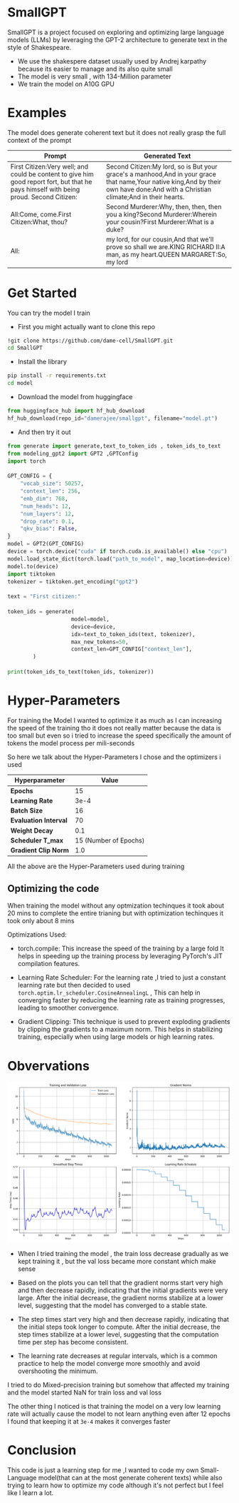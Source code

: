 # SmallGPT 
SmallGPT is a project focused on exploring and optimizing large language models (LLMs) by leveraging the GPT-2 architecture to generate text in the style of Shakespeare.

- We use the shakespere dataset usually used by Andrej karpathy because its easier to manage and its also quite small 
- The model is very small , with  134-Million  parameter 
- We train the model on A10G GPU 

# Examples 
The model does generate coherent text but it does not really grasp the full context of the prompt

| Prompt                                  | Generated Text                                                                 |
|-----------------------------------------|---------------------------------------------------------------------------------|
| First Citizen:Very well; and could be content to give him good report fort, but that he pays himself with being proud. Second Citizen:| Second Citizen:My lord, so is But your grace's a manhood,And in your grace that name,Your native king,And by their own have done:And with a Christian climate;And in their hearts. |
| All:Come, come.First Citizen:What, thou?  | Second Murderer:Why, then, then, then you a king?Second Murderer:Wherein your cousin?First Murderer:What is a duke?|
| All: |my lord, for our cousin,And that we'll prove so shall we are.KING RICHARD II:A man, as my heart.QUEEN MARGARET:So, my lord|


# Get Started 

You can try the model I train 
- First you might actually want to clone this repo 
```bash 
!git clone https://github.com/dame-cell/SmallGPT.git
cd SmallGPT
```
- Install the library 
```bash 
pip install -r requirements.txt 
cd model 
```
- Download the model from huggingface 

```python 
from huggingface_hub import hf_hub_download
hf_hub_download(repo_id="damerajee/smallgpt", filename="model.pt")
```

- And then try it out 
```python 
from generate import generate,text_to_token_ids , token_ids_to_text
from modeling_gpt2 import GPT2 ,GPTConfig 
import torch 

GPT_CONFIG = {
    "vocab_size": 50257,
    "context_len": 256,
    "emb_dim": 768,
    "num_heads": 12,
    "num_layers": 12,
    "drop_rate": 0.1,
    "qkv_bias": False,
}
model = GPT2(GPT_CONFIG)
device = torch.device("cuda" if torch.cuda.is_available() else "cpu")
model.load_state_dict(torch.load("path_to_model", map_location=device))
model.to(device)
import tiktoken 
tokenizer = tiktoken.get_encoding("gpt2")

text = "First citizen:"

token_ids = generate(
                    model=model,
                    device=device,
                    idx=text_to_token_ids(text, tokenizer),
                    max_new_tokens=50,
                    context_len=GPT_CONFIG["context_len"],
        )
        
print(token_ids_to_text(token_ids, tokenizer))
``` 
# Hyper-Parameters 
For training the Model I wanted to optimize it as much as I can increasing the speed of the training tho it does not really matter because the data is too small but even so i tried to increase the speed specifically the amount of tokens the model process per mili-seconds

So here we talk about the Hyper-Parameters I chose and the optimizers i used 

| **Hyperparameter**       | **Value**          |
|--------------------------|--------------------|
| **Epochs**               | 15                 |
| **Learning Rate**        | 3e-4               |
| **Batch Size**           | 16                 |
| **Evaluation Interval**  | 70                |
| **Weight Decay**         | 0.1                |
| **Scheduler T_max**      | 15 (Number of Epochs) |
| **Gradient Clip Norm**   | 1.0                | 

All the above are the Hyper-Parameters used during training 

## Optimizing the code 
When training the model without any optmization techinques it took about 20 mins to complete the entire trianing but with optimization techinques it took only about 8 mins 

Optimizations Used:

- torch.compile: This increase the speed of the training by a large fold It helps in speeding up the training process by leveraging PyTorch's JIT compilation features.

- Learning Rate Scheduler: For the learning rate ,I tried to just a constant learning rate  but then decided to used `torch.optim.lr_scheduler.CosineAnnealingL` , This can help in converging faster by reducing the learning rate as training progresses, leading to smoother convergence.

- Gradient Clipping:  This technique is used to prevent exploding gradients by clipping the gradients to a maximum norm. This helps in stabilizing training, especially when using large models or high learning rates.

# Obvervations 

<p align="center">
  <img src="images/All_metrics_fig.png" alt="dogs" width="700"/>
</p>

- When I tried training the model , the train loss decrease gradually as we kept training it , but the val loss became more constant which make sense  

- Based on the plots you can tell that the gradient norms start very high and then decrease rapidly, indicating that the initial gradients were very large. After the initial decrease, the gradient norms stabilize at a lower level, suggesting that the model has converged to a stable state. 

- The step times start very high and then decrease rapidly, indicating that the initial steps took longer to compute. After the initial decrease, the step times stabilize at a lower level, suggesting that the computation time per step has become consistent.

- The learning rate decreases at regular intervals, which is a common practice to help the model converge more smoothly and avoid overshooting the minimum.

I tried to do Mixed-precision training but somehow that affected my training and the model started NaN for train loss and val loss 

The other thing I noticed is that training the model on a very low learning rate will actually cause the model to not learn anything even after 12 epochs I found that keeping it at `3e-4`  makes it converges faster  

# Conclusion 
This code is just a learning step for me ,I wanted to code my own Small-Language model(that can at the most generate coherent texts) while also trying to learn how to optimize my code although it's not perfect but I feel like I learn a lot.
